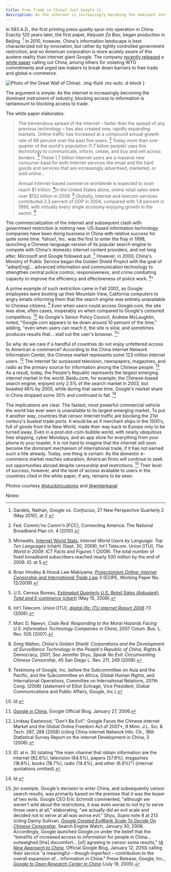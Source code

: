 ```yaml
---
title: Free Trade in China? Just Google it.
description: As the internet is increasingly becoming the dominant instrument of commerce, blocking access to information is tantamount to blocking access to trade, as Google argues in their recently released white paper calling out China, among others for violating WTO commitments.
---
```


In 593 A.D., the first printing press quietly spun into operation in China. Exactly 120 years later, the first paper, *Kaiyuan Za Bao*, began production in Beijing. [^1] In 2010, however, China's information landscape is best characterized not by innovation, but rather by tightly controlled government restriction, and no American corporation is more acutely aware of this austere reality than internet giant Google. The company [recently released](http://googlepublicpolicy.blogspot.com/2010/11/promoting-free-trade-for-internet.html) a [white paper](http://www.google.com/googleblogs/pdfs/trade_free_flow_of_information.pdf) calling out China, among others for violating WTO commitments and urged law makers to break down barriers to free trade and global e-commerce.

![Photo of the Great Wall of China](https://ben.balter.com/wp-content/uploads/2010/11/1194563275_664d6b15e2_b.jpg "Great Wall of China"){: .img-fluid .mx-auto .d-block }

The argument is simple: As the internet is increasingly becoming the dominant instrument of industry, blocking access to information is tantamount to blocking access to trade.

The white paper elaborates:

> The tremendous spread of the Internet – faster than the spread of any previous technology – has also created new, rapidly expanding markets. Online traffic has increased at a compound annual growth rate of 66 percent over the past five years. [^2] Today more than one-quarter of the world's population (1.7 billion people) uses this technology to communicate, inform, create, and buy and sell across borders. [^3] These 1.7 billion Internet users are a massive new consumer base for both Internet services like email and the hard goods and services that are increasingly advertised, marketed, or sold online…
>
> Annual internet-based commerce worldwide is expected to soon reach $1 trillion. [^4]In the United States alone, online retail sales were over $132 billion in 2008. [^5] Globally, Internet and telecom services contributed 3.3 percent of GDP in 2004, compared with 1.8 percent in 1990, with virtually every single economy enjoying growth in the sector. [^6]

The commercialization of the internet and subsequent clash with government restriction is nothing new. US-based information technology companies have been doing business in China with relative success for quite some time. Yahoo!, Inc. was the first to enter the fray in 1998, launching a Chinese-language version of its popular search engine to compete with China's domestic internet content providers, and not long after, Microsoft and Google followed suit. [^7] However, in 2000, China's Ministry of Public Service began the Golden Shield Project with the goal of "adopt[ing]… advanced information and communication technology to strengthen central police control, responsiveness, and crime combating capacity to improve the efficiency and effectiveness of police work. [^8]"

A prime example of such restriction came in Fall 2002, as Google employees were booting up their Mountain View, California computers to angry emails informing them that the search engine was entirely unavailable to Chinese citizens. [^9] Even when users could access Google.com, the site was slow, often cases, inoperably so when compared to Google's censored competitors. [^10] As Google's Senior Policy Council, Andrew McLaughlin, noted, "Google.com appears to be down around 10 percent of the time," adding, "even when users can reach it, the site is slow, and sometimes produces results that… stall out the user's browser. [^11]"

So why do we care if a handful of countries do not enjoy unfettered access to American e-commerce? According to the China internet Network Information Center, the Chinese market represents some 123 million internet users. [^12] The internet far surpassed television, newspapers, magazines, and radio as the primary source for information among the Chinese people. [^13] As a result, today, the People's Republic represents the largest emerging internet market in the world. Baidu.com, for example, the Chinese-based search engine, enjoyed only 2.5% of the search market in 2003, but boasted 46% by 2005, while during that same time, Google's market share in China dropped some 30% and continued to fall. [^14]

The implications are clear. The fastest, most powerful commercial vehicle the world has ever seen is unavailable to its largest emerging market. To put it another way, countries that censor internet traffic are blocking the 21st century's busiest trade ports. It would be as if merchant ships in the 1500′s, full of goods from the New World, made their way back to Europe only to be turned away. Even in a post-dot-com-bubble world, with nearly ubiquitous free shipping, cyber Mondays, and an app store for everything from your phone to your toaster, it is not hard to imagine that the internet will soon become the dominant mechanism of international trade, if it has not earned such a title already. Today, one thing is certain: As the domestic e-commerce market reaches saturation, American firms will continue to seek out opportunities abroad despite censorship and restrictions. [^15] Their level of success, however, and the level of access available to users in the countries cited in the white paper, if any, remains to be seen.

Photos courtesy [@stuckincustoms](http://www.flickr.com/photos/stuckincustoms/1194563275/) and [@winterkanal](http://www.flickr.com/photos/winterkanal/4273568581/)

Notes:

[^1]: Gardels, Nathan, *Google vs. Confucius*, 27 New Perspective Quarterly 2 (May 2010), at 2.

[^2]: Fed. Commc'ns Comm'n [FCC], Connecting America: The National Broadband Plan ch. 4 (2010).

[^3]: Miniwatts, [Internet World Stats](http://www.internetworldstats.com/stats7.htm), *Internet World Users by Language: Top Ten Languages* (chart) (Sept. 30, 2009); Int'l Telecom. Union [ITU], *The World in 2009: ICT Facts and Figures* 1 (2009). The total number of fixed broadband subscribers reached nearly 500 million by the end of 2009. *ID.* at 5.

[^4]: Brian Hindley & Hosuk Lee-Makiyama, [*Protectionism Online: internet Censorship and International Trade Law*](http://ecipe.org/publications/ecipe-working-papers/protectionism-online-internet-censorship-and-international-trade-law) 3 (ECIPE, Working Paper No. 12/2009).

[^5]: U.S. Census Bureau, *[Estimated Quarterly U.S. Retail Sales (Adjusted): Total and E-commerce (chart)](http://www.census.gov/mrts/www/data/html/09Q1table3.html)* (May 15, 2009).

[^6]: Int'l Telecom. Union [ITU], [*digital.life: ITU internet Report 2006*](http://www.itu.int/osg/spu/publications/digitalife/docs/digital-life-web.pdf) 73 (2006).

[^7]: Marc D. Nawyn, *Code Red: Responding to the Moral Hazards Facing U.S. Information Technology Companies in China*, 2007 Colum. Bus. L. Rev. 505 (2007).

[^8]: Greg Walton, *China's Golden Shield: Corporations and the Development of Surveillance Technology in the People's Republic of China*, Rights & Democracy, 2001; *See* Jennifer Shyu, *Speak No Evil: Circumventing Chinese Censorship*, 45 San Diego L. Rev. 211, 249 (2008).

[^9]: Testimony of Google, Inc. before the Subcommittee on Asia and the Pacific, and the Subcommittee on Africa, Global Human Rights, and International Operations, Committee on International Relations, 207th Cong. (2006) (statement of Elliot Schrage, Vice President, Global Communications and Public Affairs, Google, Inc.).

[^10]: *Id.*

[^11]: [Google in China](http://googleblog.blogspot.com/2006/01/google-in-china.html), Google Official Blog, January 27, 2006.

[^12]: Lindsay Eastwood, "Don't Be Evil": Google Faces the Chinese internet Market and the Global Online Freedom Act of 2007\*, 9 Minn. J.L. Sci. & Tech. 287, 288 (2008) (citing China internet Network Info. Ctr., 18th Statistical Survey Report on the internet Development in China, 3 (2006).

[^13]: *ID.* at n. 30 (stating "the main channel that obtain information are the internet (82.6%), television (64.5%), papers (57.9%), magazines (18.8%), books (18.7%), radio (14.4%), and other (6.9%)") (internal quotations omitted).

[^14]: *Id.*

[^15]: *for example,* Google's decision to enter China, and subsequently censor search results, was primarily based on the premise that it was the lesser of two evils. Google CEO Eric Schmidt commented, "although we weren't wild about the restrictions, it was even worse to not try to serve those users at all," elaborating, "we actually did an evil scale and decided not to serve at all was worse evil." Shyu, *Supra* note 8 at 213 (citing Danny Sullivan, *[Google Created EvilRank Scale To Decide On Chinese Censorship](https://searchenginewatch.com/sew/news/2059734/google-created-evilrank-scale-to-decide-on-chinese-censorship)*, Search Engine Watch, January 30, 2006. Accordingly, Google launched Google.cn under the belief that the "benefits of increased access to information for people in China… outweighed [the] discomfort… [of] agreeing to censor some results," ([*A New Approach to China*](http://Googleblog.blogspot.com/2010/01/new-approach-to-china.html), Official Google Blog, January 12, 2010) calling their service "a meaningful – though imperfect – contribution to the overall expansion of… information in China." Press Release, Google, Inc., [*Google to Open Research Center in China*](http://www.Google.com/press/pressrel/rd_china.html) (July 19, 2005).
